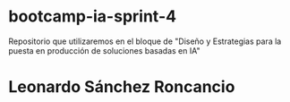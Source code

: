 # bootcamp-ia-sprint-4
Repositorio que utilizaremos en el bloque de "Diseño y Estrategias para la puesta en producción de soluciones basadas en IA"
# Leonardo Sánchez Roncancio
